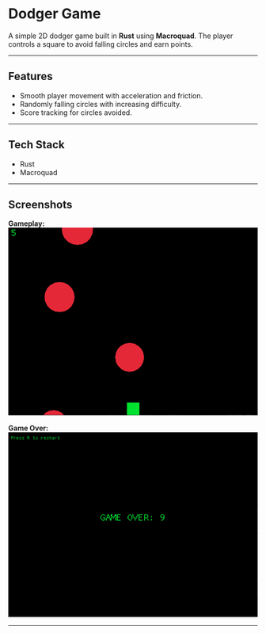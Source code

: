 # Dodger Game

A simple 2D dodger game built in **Rust** using **Macroquad**. The player controls a square to avoid falling circles and earn points.

---

## Features

- Smooth player movement with acceleration and friction.
- Randomly falling circles with increasing difficulty.
- Score tracking for circles avoided.

---

## Tech Stack

- Rust
- Macroquad

---

## Screenshots

**Gameplay:**  
![Gameplay Screenshot](assets/screenshots/game_play.png)

**Game Over:**  
![Game Over Screenshot](assets/screenshots/game_over.png)

---
